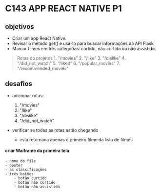 # C143 APP REACT NATIVE P1

## objetivos
  - Criar um app React Native.
  -  Revisar o método get() e usá-lo para buscar informações da API Flask
  -  Marcar filmes em três categorias: curtido, não curtido ou não assistido.


 > Rotas do projetos
    1. "/movies"
    2. "/like"
    3. "/dislike"
    4. "/did_not_watch"
    5. “/liked”
    6. "/popular_movies"
    7. "/recommended_movies"

## desafios
 - adicionar rotas:
    1. "/movies"
    2. "/like"
    3. "/dislike"
    4. "/did_not_watch"


 - verificar se todas as rotas estão chegando
    - está retornana apenas o primeiro filme da lista de filmes

  #### criar Waiframe da primeira tela
    - nome do file
    - poster
    - as classificações
    - três botões
        - botão curtido
        - botão não curtido
        - botão não assistido

